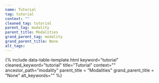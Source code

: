 ```yaml
---
name: Tutorial
tag: tutorial
context: ""
cleaned_tag: tutorial
parent_tag: modality
parent_title: Modalities
grand_parent_tag: modality
grand_parent_title: None
alt_tags: 
---
```


{% include data-table-template.html 
  keyword="tutorial" 
  cleaned_keyword="tutorial" 
  title="Tutorial"
  context=""
  ancestor_path="modality" 
  parent_title = "Modalities"
  grand_parent_title = "None"
  alt_keywords=""
%}

